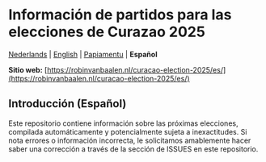 # Información de partidos para las elecciones de Curazao 2025

[Nederlands](./README.md) | [English](./README-EN.md) | [Papiamentu](./README-PA.md) | **Español**

**Sitio web:** [https://robinvanbaalen.nl/curacao-election-2025/es/](https://robinvanbaalen.nl/curacao-election-2025/es/)

## Introducción (Español)

Este repositorio contiene información sobre las próximas elecciones, compilada automáticamente y potencialmente sujeta a inexactitudes. Si nota errores o información incorrecta, le solicitamos amablemente hacer saber una corrección a través de la sección de ISSUES en este repositorio.